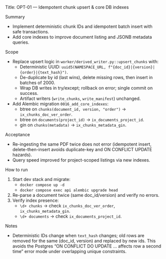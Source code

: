 Title: OPT-01 — Idempotent chunk upsert & core DB indexes

Summary
- Implement deterministic chunk IDs and idempotent batch insert with safe transactions.
- Add core indexes to improve document listing and JSONB metadata queries.

Scope
- Replace upsert logic in `worker/derived_writer.py::upsert_chunks` with:
  - Deterministic UUID: `uuid5(NAMESPACE_URL, f"{doc_id}|{version}|{order}|{text_hash}")`.
  - De-duplicate by id (last wins), delete missing rows, then insert in batches of 2000.
  - Wrap DB writes in try/except; rollback on error; single commit on success.
  - Artifact writers (`write_chunks`, `write_manifest`) unchanged.
- Add Alembic migration `0016_add_core_indexes`:
  - btree on `chunks(document_id, version, "order")` → `ix_chunks_doc_ver_order`.
  - btree on `documents(project_id)` → `ix_documents_project_id`.
  - gin on `chunks(metadata)` → `ix_chunks_metadata_gin`.

Acceptance
- Re-ingesting the same PDF twice does not error (idempotent insert, delete-then-insert avoids duplicate-key and ON CONFLICT UPDATE hazards).
- Query speed improved for project-scoped listings via new indexes.

How to run
1) Start dev stack and migrate:
   - `docker compose up -d`
   - `docker compose exec api alembic upgrade head`
2) Re-parse a document twice (same doc_id/version) and verify no errors.
3) Verify index presence:
   - `\d+ chunks` → check `ix_chunks_doc_ver_order`, `ix_chunks_metadata_gin`.
   - `\d+ documents` → check `ix_documents_project_id`.

Notes
- Deterministic IDs change when `text_hash` changes; old rows are removed for the same (doc_id, version) and replaced by new ids. This avoids the Postgres “ON CONFLICT DO UPDATE … affects row a second time” error mode under overlapping unique constraints.

